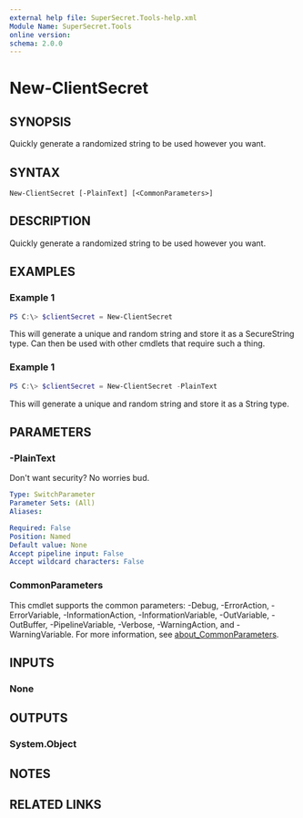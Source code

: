 ```yaml
---
external help file: SuperSecret.Tools-help.xml
Module Name: SuperSecret.Tools
online version:
schema: 2.0.0
---
```


# New-ClientSecret

## SYNOPSIS
Quickly generate a randomized string to be used however you want.

## SYNTAX

```
New-ClientSecret [-PlainText] [<CommonParameters>]
```

## DESCRIPTION
Quickly generate a randomized string to be used however you want.

## EXAMPLES

### Example 1
```powershell
PS C:\> $clientSecret = New-ClientSecret
```

This will generate a unique and random string and store it as a SecureString type. Can then be used with other cmdlets that require such a thing.

### Example 1
```powershell
PS C:\> $clientSecret = New-ClientSecret -PlainText
```

This will generate a unique and random string and store it as a String type.

## PARAMETERS

### -PlainText
Don't want security? No worries bud.

```yaml
Type: SwitchParameter
Parameter Sets: (All)
Aliases:

Required: False
Position: Named
Default value: None
Accept pipeline input: False
Accept wildcard characters: False
```

### CommonParameters
This cmdlet supports the common parameters: -Debug, -ErrorAction, -ErrorVariable, -InformationAction, -InformationVariable, -OutVariable, -OutBuffer, -PipelineVariable, -Verbose, -WarningAction, and -WarningVariable. For more information, see [about_CommonParameters](http://go.microsoft.com/fwlink/?LinkID=113216).

## INPUTS

### None

## OUTPUTS

### System.Object
## NOTES

## RELATED LINKS
